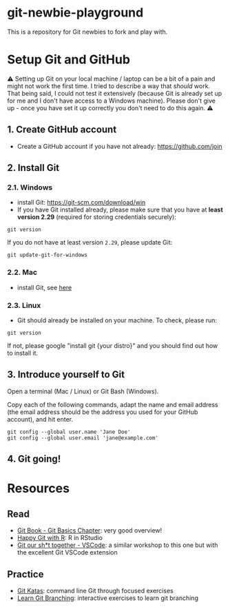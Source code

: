 # git-newbie-playground
This is a repository for Git newbies to fork and play with. 


# Setup Git and GitHub
⚠️ Setting up Git on your local machine / laptop can be a bit of a pain and might not work the first time. I tried to describe a way that _should_ work. That being said, I could not test it extensively (because Git is already set up for me and I don't have access to a Windows machine). Please don't give up - once you have set it up correctly you don't need to do this again. ⚠️


## 1. Create GitHub account
- Create a GitHub account if you have not already: https://github.com/join

## 2. Install Git

### 2.1. Windows
- install Git: https://git-scm.com/download/win
- If you have Git installed already, please make sure that you have at **least version 2.29** (required for storing credentials securely): 
```
git version 
```
If you do not have at least version `2.29`, please update Git: 

```
git update-git-for-windows
```

### 2.2. Mac
- install Git, see [here](https://git-scm.com/book/en/v2/Getting-Started-Installing-Git)

### 2.3. Linux
- Git should already be installed on your machine. To check, please run: 
```
git version
```
If not, please google "install git {your distro}" and you should find out how to install it.

## 3. Introduce yourself to Git

Open a terminal (Mac / Linux) or Git Bash (Windows).

Copy each of the following commands, adapt the name and email address (the email address should be the address you used for your GitHub account), and hit enter.

```
git config --global user.name 'Jane Doe'
git config --global user.email 'jane@example.com'
```

## 4. Git going! 




# Resources
## Read
- [Git Book - Git Basics Chapter](https://git-scm.com/book/en/v2/Git-Basics-Getting-a-Git-Repository): very good overview! 
- [Happy Git with R](https://happygitwithr.com/): R in RStudio
- [Git our sh*t together - VSCode](https://gost.netlify.app/en/2019-12-01_correlaid-meetup-berlin/#1): a similar workshop to this one but with the excellent Git VSCode extension

## Practice 
- [Git Katas](https://github.com/muses-code-js/git-katas): command line Git through focused exercises
- [Learn Git Branching](https://learngitbranching.js.org/): interactive exercises to learn git branching
